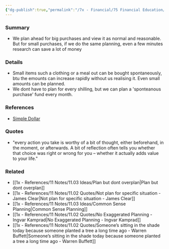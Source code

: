 ```yaml
---
{"dg-publish":true,"permalink":"/7x - Financial/75 Financial Education/75.01 Financial Notes/Plan ahead for all spending/","title":"Plan ahead for all spending","created":"2023-08-27T12:50:12.002+03:00","updated":"2024-02-14T20:17:37.956+03:00"}
---
```



### Summary
- We plan ahead for big purchases and view it as normal and reasonable. But for small purchases, if we do the same planning, even a few minutes research can save a lot of money

### Details
- Small items such a clothing or a meal out can be bought spontaneously, btu the emounts can increase rapidly without us realising it. Even small amounts can be planned.
- We dont have to plan for every shilling, but we can plan a 'sponteanous purchase' fund every month.

### References
- [Simple Dollar](https://web.archive.org/web/20110902020254/http://www.thesimpledollar.com/)

### Quotes
- "every action you take is worthy of a bit of thought, either beforehand, in the moment, or afterwards. A bit of reflection often tells you whether that choice was right or wrong for you – whether it actually adds value to your life."

### Related
- [[1x - References/11 Notes/11.03 Ideas/Plan but dont overplan\|Plan but dont overplan]]
- [[1x - References/11 Notes/11.02 Quotes/Not plan for specific situation - James Clear\|Not plan for specific situation - James Clear]]
- [[1x - References/11 Notes/11.03 Ideas/Common Sense Planning\|Common Sense Planning]]
- [[1x - References/11 Notes/11.02 Quotes/No Exaggerated Planning - Ingvar Kamprad\|No Exaggerated Planning - Ingvar Kamprad]]
- [[1x - References/11 Notes/11.02 Quotes/Someone’s sitting in the shade today because someone planted a tree a long time ago - Warren Buffett\|Someone’s sitting in the shade today because someone planted a tree a long time ago - Warren Buffett]]